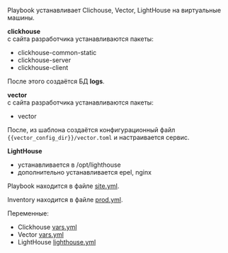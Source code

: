 Playbook устанавливает Clichouse, Vector, LightHouse на виртуальные машины.

**clickhouse**  
с сайта разработчика устанавливаются пакеты:
- clickhouse-common-static
- clickhouse-server
- clickhouse-client

После этого создаётся БД **logs**.

**vector**   
с сайта разработчика устанавливаются пакеты:
- vector

После, из шаблона создаётся конфигурационный файл `{{vector_config_dir}}/vector.toml` и настраивается сервис.

**LightHouse**  
- устанавливается в /opt/lighthouse
- дополнительно устанавливается epel, nginx

Playbook находится в файле [site.yml](playbook/site.yml).

Inventory находится в файле [prod.yml](playbook/inventory/prod.yml).

Переменные:
- Clickhouse [vars.yml](playbook%2Fgroup_vars%2Fclickhouse%2Fvars.yml)
- Vector [vars.yml](playbook%2Fgroup_vars%2Fvector%2Fvars.yml)
- LightHouse [lighthouse.yml](playbook%2Fgroup_vars%2Flighthouse%2Flighthouse.yml)




